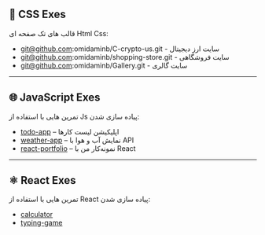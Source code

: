 
## 🎨 CSS Exes
قالب های تک صفحه ای Html Css:

- git@github.com:omidaminb/C-crypto-us.git - سایت ارز دیجیتال
- git@github.com:omidaminb/shopping-store.git  - سایت فروشگاهی
- git@github.com:omidaminb/Gallery.git  - سایت گالری

---

## 🌐 JavaScript Exes

تمرین هایی با استفاده از Js پیاده سازی شدن:
- [todo-app](https://github.com/YOUR_USERNAME/todo-app) – اپلیکیشن لیست کارها
- [weather-app](https://github.com/YOUR_USERNAME/weather-app) – نمایش آب و هوا با API
- [react-portfolio](https://github.com/YOUR_USERNAME/react-portfolio) – نمونه‌کار من با React

---

## ⚛️ React Exes
تمرین هایی با استفاده از React پیاده سازی شدن:

- [calculator](https://github.com/YOUR_USERNAME/calculator)
- [typing-game](https://github.com/YOUR_USERNAME/typing-game)



